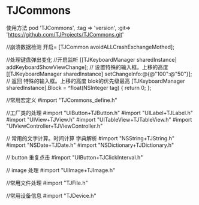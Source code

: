 # TJCommons

使用方法
pod 'TJCommons', :tag => 'version', :git=> 'https://github.com/TJProjects/TJCommons.git'

//崩溃数据检测 开启=
[TJCommon avoidALLCrashExchangeMothed];

//处理键盘弹出变化
//开启监听
[[TJKeyboardManager sharedInstance] addKeyboardShowViewChange];
// 设置特殊的输入框。上移的高度
[[TJKeyboardManager sharedInstance] setChangeInfo:@{@"100":@"50"}];
// 返回 特殊的输入框。上移的高度 blok的优先级最高
[TJKeyboardManager sharedInstance].Block = ^float(NSInteger tag) {
    return 0;
};

//常用宏定义
#import "TJCommons_define.h"

//工厂类的处理 
#import "UIButton+TJButton.h"
#import "UILabel+TJLabel.h"
#import "UIView+TJView.h"
#import "UITableView+TJTableView.h"
#import "UIViewController+TJViewController.h"

// 常用的文字计算。时间计算 字典解析
#import "NSString+TJString.h"
#import "NSDate+TJDate.h"
#import "NSDictionary+TJDictionary.h"

// button 重复点击
#import "UIButton+TJClickInterval.h"

// image 处理
#import "UIImage+TJImage.h"

//常用文件处理
#import "TJFile.h"

//常用设备信息
#import "TJDevice.h"
